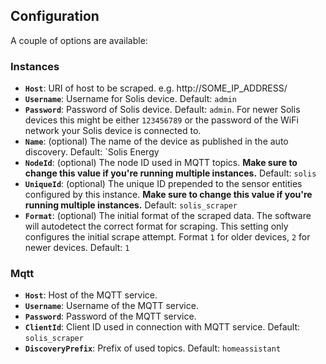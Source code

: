 ## Configuration

A couple of options are available:

### Instances

- **`Host`**: URI of host to be scraped. e.g. http://SOME_IP_ADDRESS/
- **`Username`**: Username for Solis device. Default: `admin`
- **`Password`**: Password of Solis device. Default: `admin`. For newer Solis devices this might be either `123456789` or the password of the WiFi network your Solis device is connected to.
- **`Name`**: (optional) The name of the device as published in the auto discovery. Default: `Solis Energy
- **`NodeId`**: (optional) The node ID used in MQTT topics. **Make sure to change this value if you're running multiple instances.** Default: `solis`
- **`UniqueId`**: (optional) The unique ID prepended to the sensor entities configured by this instance. **Make sure to change this value if you're running multiple instances.** Default: `solis_scraper`
- **`Format`**: (optional) The initial format of the scraped data. The software will autodetect the correct format for scraping. This setting only configures the initial scrape attempt. Format `1` for older devices, `2` for newer devices. Default: `1`

### Mqtt

- **`Host`**: Host of the MQTT service.
- **`Username`**: Username of the MQTT service.
- **`Password`**: Password of the MQTT service.
- **`ClientId`**: Client ID used in connection with MQTT service. Default: `solis_scraper`
- **`DiscoveryPrefix`**: Prefix of used topics. Default: `homeassistant`
